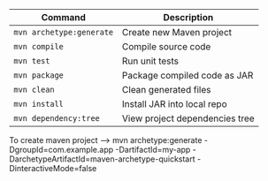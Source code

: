 | Command                  | Description                    |
| ------------------------ | ------------------------------ |
| `mvn archetype:generate` | Create new Maven project       |
| `mvn compile`            | Compile source code            |
| `mvn test`               | Run unit tests                 |
| `mvn package`            | Package compiled code as JAR   |
| `mvn clean`              | Clean generated files          |
| `mvn install`            | Install JAR into local repo    |
| `mvn dependency:tree`    | View project dependencies tree |


To create maven project --> 
mvn archetype:generate -DgroupId=com.example.app -DartifactId=my-app -DarchetypeArtifactId=maven-archetype-quickstart -DinteractiveMode=false
